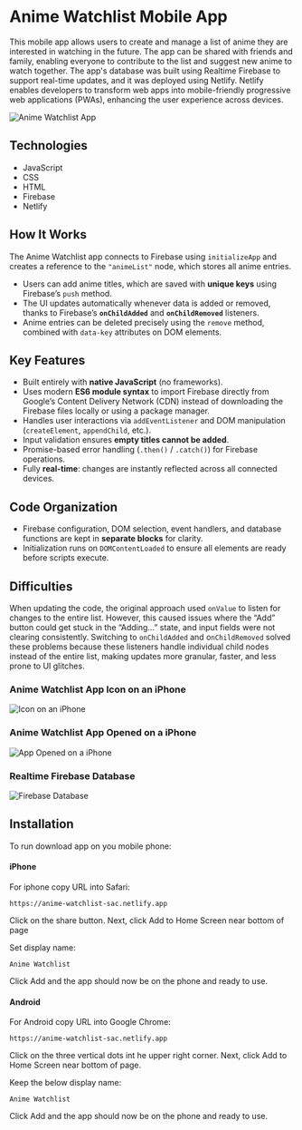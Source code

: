 # Anime Watchlist Mobile App<br />

This mobile app allows users to create and manage a list of anime they are interested in watching in the future. The app can be shared with friends and family, enabling everyone to contribute to the list and suggest new anime to watch together. The app's database was built using Realtime Firebase to support real-time updates, and it was deployed using Netlify. Netlify enables developers to transform web apps into mobile-friendly progressive web applications (PWAs), enhancing the user experience across devices.


![Anime Watchlist App](images/animewatchlist.gif "Anime Watchlist App") <br />

## <a name="technologies"></a> Technologies
* JavaScript
* CSS
* HTML
* Firebase 
* Netlify


## How It Works

The Anime Watchlist app connects to Firebase using `initializeApp` and creates a reference to the `"animeList"` node, which stores all anime entries.

- Users can add anime titles, which are saved with **unique keys** using Firebase’s `push` method.
- The UI updates automatically whenever data is added or removed, thanks to Firebase’s **`onChildAdded`** and **`onChildRemoved`** listeners.
- Anime entries can be deleted precisely using the `remove` method, combined with `data-key` attributes on DOM elements.

## Key Features

- Built entirely with **native JavaScript** (no frameworks).
- Uses modern **ES6 module syntax** to import Firebase directly from Google’s Content Delivery Network (CDN) instead of downloading the Firebase files locally or using a package manager.
- Handles user interactions via `addEventListener` and DOM manipulation (`createElement`, `appendChild`, etc.).
- Input validation ensures **empty titles cannot be added**.
- Promise-based error handling (`.then()` / `.catch()`) for Firebase operations.
- Fully **real-time**: changes are instantly reflected across all connected devices.

## Code Organization

- Firebase configuration, DOM selection, event handlers, and database functions are kept in **separate blocks** for clarity.
- Initialization runs on `DOMContentLoaded` to ensure all elements are ready before scripts execute.

## Difficulties

When updating the code, the original approach used `onValue` to listen for changes to the entire list. However, this caused issues where the “Add” button could get stuck in the “Adding…” state, and input fields were not clearing consistently. Switching to `onChildAdded` and o`nChildRemoved` solved these problems because these listeners handle individual child nodes instead of the entire list, making updates more granular, faster, and less prone to UI glitches.



### Anime Watchlist App Icon on an iPhone<br />
![Icon on an iPhone](images/app_phone_homescreen.PNG "Icon on an iPhone") <br/>


### Anime Watchlist App Opened on a iPhone <br />
![App Opened on a iPhone](images/anime_app.PNG "App Opened on a iPhone") <br />


### Realtime Firebase Database <br />
![Firebase Database](images/Firebase.png "Firebase Database") <br />


## <a name="installation"></a>Installation
To run download app on you mobile phone:

#### iPhone<br />
For iphone copy URL into Safari:
```
https://anime-watchlist-sac.netlify.app
```

Click on the share button.
Next, click Add to Home Screen near bottom of page

Set display name:
```
Anime Watchlist
```

Click Add and the app should now be on the phone and ready to use. 



#### Android<br />
For Android copy URL into Google Chrome:
```
https://anime-watchlist-sac.netlify.app
```

Click on the three vertical dots int he upper right corner.
Next, click Add to Home Screen near bottom of page. 

Keep the below display name:
```
Anime Watchlist
```

Click Add and the app should now be on the phone and ready to use. 
